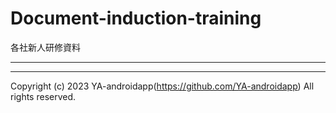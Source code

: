 # Document-induction-training

各社新人研修資料

---



---

Copyright (c) 2023 YA-androidapp(https://github.com/YA-androidapp) All rights reserved.
